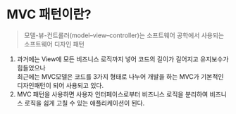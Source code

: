 # MVC 패턴이란?
> 모델-뷰-컨트롤러(model–view–controller)는 소프트웨어 공학에서 사용되는 소프트웨어 디자인 패턴

1. 과거에는 View에 모든 비즈니스 로직까지 넣어 코드의 길이가 길어지고 유지보수가 힘들었으나  
최근에는 MVC모델은 코드를 3가지 형태로 나누어 개발을 하는 MVC가 기본적인 디자인패턴이 되어 사용되고 있다.
2. MVC 패턴을 사용하면 사용자 인터페이스로부터 비즈니스 로직을 분리하여 비즈니스 로직을 쉽게 고칠 수 있는 애플리케이션이 된다.
